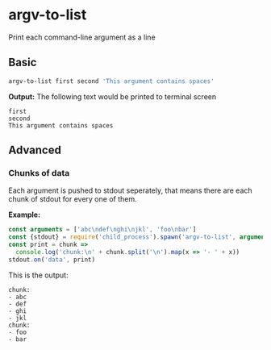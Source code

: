 # argv-to-list

Print each command-line argument as a line

## Basic

```bash
argv-to-list first second 'This argument contains spaces'
```

**Output:** The following text would be printed to terminal screen

```text
first
second
This argument contains spaces
```

## Advanced

### Chunks of data

Each argument is pushed to stdout seperately, that means there are each chunk of stdout for every one of them.

**Example:**

```javascript
const arguments = ['abc\ndef\nghi\njkl', 'foo\nbar']
const {stdout} = require('child_process').spawn('argv-to-list', arguments)
const print = chunk =>
  console.log('chunk:\n' + chunk.split('\n').map(x => '- ' + x))
stdout.on('data', print)
```

This is the output:

```text
chunk:
- abc
- def
- ghi
- jkl
chunk:
- foo
- bar
```
